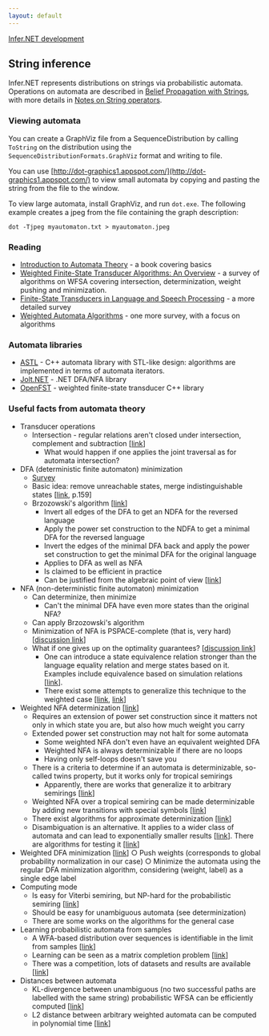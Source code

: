 ```yaml
---
layout: default
---
```

[Infer.NET development](index.md)

## String inference

Infer.NET represents distributions on strings via probabilistic automata.  Operations on automata are described in [Belief Propagation with Strings](https://www.microsoft.com/en-us/research/publication/belief-propagation-strings/), with more details in [Notes on String operators](StringInference.pdf).

### Viewing automata

You can create a GraphViz file from a SequenceDistribution by calling `ToString` on the distribution using the   `SequenceDistributionFormats.GraphViz` format and writing to file.

You can use [http://dot-graphics1.appspot.com/](http://dot-graphics1.appspot.com/) to view small automata by copying and pasting the string from the file to the window.

To view large automata, install GraphViz, and run `dot.exe`. The following example creates a jpeg from the file containing the graph description:

```shell
dot -Tjpeg myautomaton.txt > myautomaton.jpeg
```

### Reading

*   [Introduction to Automata Theory](https://mcdtu.files.wordpress.com/2017/03/introduction-to-automata-theory.pdf) - a book covering basics
*   [Weighted Finite-State Transducer Algorithms: An Overview](https://cs.nyu.edu/~mohri/pub/fla.pdf) - a survey of algorithms on WFSA covering intersection, determinization, weight pushing and minimization.
*   [Finite-State Transducers in Language and Speech Processing](http://www.aclweb.org/anthology/J97-2003) - a more detailed survey
*   [Weighted Automata Algorithms](https://cs.nyu.edu/~mohri/pub/hwa.pdf) - one more survey, with a focus on algorithms

### Automata libraries

*   [ASTL](http://astl.sourceforge.net/) - C++ automata library with STL-like design: algorithms are implemented in terms of automata iterators.
*   [Jolt.NET](https://archive.codeplex.com/?p=jolt) - .NET DFA/NFA library
*   [OpenFST](http://www.openfst.org/twiki/bin/view/FST/WebHome) - weighted finite-state transducer C++ library

### Useful facts from automata theory

*   Transducer operations
    *   Intersection - regular relations aren't closed under intersection, complement and subtraction \[[link]()\]
        *   What would happen if one applies the joint traversal as for automata intersection?
*   DFA (deterministic finite automaton) minimization
    *   [Survey](https://arxiv.org/pdf/1010.5318.pdf)
    *   Basic idea: remove unreachable states, merge indistinguishable states \[[link](https://mcdtu.files.wordpress.com/2017/03/introduction-to-automata-theory.pdf), p.159\]
    *   Brzozowski's algorithm \[[link](https://homepage.tudelft.nl/c9d1n/talks/brz-coin.pdf)\]
        *   Invert all edges of the DFA to get an NDFA for the reversed language
        *   Apply the power set construction to the NDFA to get a minimal DFA for the reversed language
        *   Invert the edges of the minimal DFA back and apply the power set construction to get the minimal DFA for the original language
        *   Applies to DFA as well as NFA
        *   Is claimed to be efficient in practice
        *   Can be justified from the algebraic point of view \[[link](http://www.alexandrasilva.org/files/RechabilityObservability.pdf)\]
*   NFA (non-deterministic finite automaton) minimization
    *   Can determinize, then minimize
        *   Can't the minimal DFA have even more states than the original NFA?
    *   Can apply Brzozowski's algorithm
    *   Minimization of NFA is PSPACE-complete (that is, very hard) \[[discussion link](https://cstheory.stackexchange.com/questions/10829/computing-the-minimal-nfa-for-a-dfa?rq=1)\]
    *   What if one gives up on the optimality guarantees? \[[discussion link](https://cstheory.stackexchange.com/questions/18074/simplification-of-weighted-nfa)\]
        *   One can introduce a state equivalence relation stronger than the language equality relation and merge states based on it. Examples include equivalence based on simulation relations \[[link](https://arxiv.org/pdf/1210.6624v1.pdf)\].
        *   There exist some attempts to generalize this technique to the weighted case \[[link](https://people.cs.umu.se/johanna/bisimulation/hogmalmay07c.pdf), [link](https://www.sciencedirect.com/science/article/pii/S0304397507008614)\]
*   Weighted NFA determinization \[[link]()\]
    *   Requires an extension of power set construction since it matters not only in which state you are, but also how much weight you carry
    *   Extended power set construction may not halt for some automata
        *   Some weighted NFA don't even have an equivalent weighted DFA
        *   Weighted NFA is always determinizable if there are no loops
        *   Having only self-loops doesn't save you
    *   There is a criteria to determine if an automata is determinizable, so-called twins property, but it works only for tropical semirings
        *   Apparently, there are works that generalize it to arbitrary semirings \[[link](http://adambuchsbaum.com/papers/det-sicomp.pdf)\]
    *   Weighted NFA over a tropical semiring can be made determinizable by adding new transitions with special symbols \[[link](https://cs.nyu.edu/~mohri/pub/tcs3.pdf)\]
    *   There exist algorithms for approximate determinization \[[link](http://www.faculty.idc.ac.il/udiboker/files/ApproxDetF.pdf)\]
    *   Disambiguation is an alternative. It applies to a wider class of automata and can lead to exponentially smaller results \[[link](https://cs.nyu.edu/~mohri/pub/dis.pdf)\]. There are algorithms for testing it \[[link](https://cs.nyu.edu/~mohri/pub/namb.pdf)\]
*   Weighted DFA minimization \[[link](https://cs.nyu.edu/~mohri/pub/fla.pdf)\]
		○ Push weights (corresponds to global probability normalization in our case)
		○ Minimize the automata using the regular DFA minimization algorithm, considering (weight, label) as a single edge label
*   Computing mode
    *   Is easy for Viterbi semiring, but NP-hard for the probabilistic semiring \[[link](http://aclweb.org/anthology/W/W13/W13-18.pdf)\]
    *   Should be easy for unambiguous automata (see determinization)
    *   There are some works on the algorithms for the general case
*   Learning probabilistic automata from samples
    *   A WFA-based distribution over sequences is identifiable in the limit from samples \[[link](https://pdfs.semanticscholar.org/aaae/e4a7f71f030536d67aa801dd07f2532838ee.pdf)\]
    *   Learning can be seen as a matrix completion problem \[[link](http://papers.nips.cc/paper/4697-spectral-learning-of-general-weighted-automata-via-constrained-matrix-completion.pdf)\]
    *   There was a competition, lots of datasets and results are available \[[link](http://ai.cs.umbc.edu/icgi2012/challenge/Pautomac/index.php)\]
*   Distances between automata
    *   KL-divergence between unambiguous (no two successful paths are labelled with the same string) probabilistic WFSA can be efficiently computed \[[link](https://cs.nyu.edu/~mohri/pub/kl.pdf)\]
    *   L2 distance between arbitrary weighted automata can be computed in polynomial time  \[[link](https://cs.nyu.edu/~mohri/pub/lpnorm.pdf)\]
